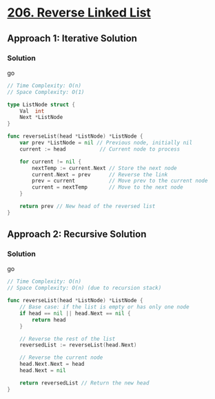 # [206. Reverse Linked List](https://leetcode.com/problems/reverse-linked-list/)

## Approach 1: Iterative Solution

### Solution
go
```go
// Time Complexity: O(n)
// Space Complexity: O(1)

type ListNode struct {
    Val  int
    Next *ListNode
}

func reverseList(head *ListNode) *ListNode {
    var prev *ListNode = nil // Previous node, initially nil
    current := head           // Current node to process

    for current != nil {
        nextTemp := current.Next // Store the next node
        current.Next = prev      // Reverse the link
        prev = current           // Move prev to the current node
        current = nextTemp       // Move to the next node
    }

    return prev // New head of the reversed list
}
```

## Approach 2: Recursive Solution

### Solution
go
```go
// Time Complexity: O(n)
// Space Complexity: O(n) (due to recursion stack)

func reverseList(head *ListNode) *ListNode {
    // Base case: if the list is empty or has only one node
    if head == nil || head.Next == nil {
        return head
    }

    // Reverse the rest of the list
    reversedList := reverseList(head.Next)

    // Reverse the current node
    head.Next.Next = head
    head.Next = nil

    return reversedList // Return the new head
}
```

